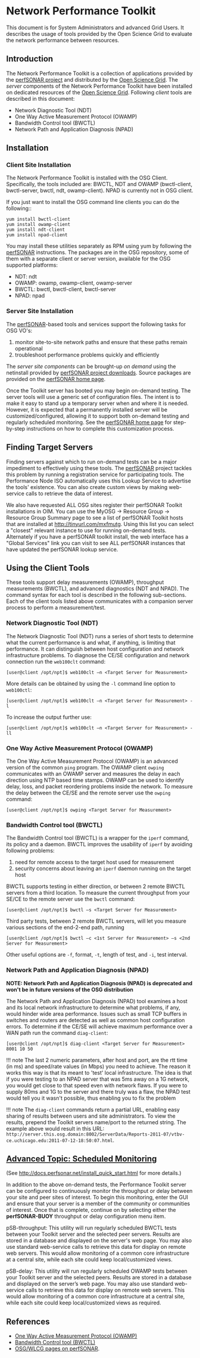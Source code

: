 Network Performance Toolkit
================================

This document is for System Administrators and advanced Grid Users. It describes the usage of tools provided by the Open Science Grid to evaluate the network performance between resources.

Introduction
------------

The Network Performance Toolkit is a collection of applications provided by the [perfSONAR project](http://www.perfsonar.net/) and distributed by the [Open Science Grid](http://www.opensciencegrid.org). The *server* components of the Network Performance Toolkit have been installed on dedicated resources of the [Open Science Grid](http://www.opensciencegrid.org). Following *client* tools are described in this document:

-   Network Diagnostic Tool (NDT)
-   One Way Active Measurement Protocol (OWAMP)
-   Bandwidth Control tool (BWCTL)
-   Network Path and Application Diagnosis (NPAD)

Installation
------------

### Client Site Installation 


The Network Performance Toolkit is installed with the OSG Client. Specifically, the tools included are: BWCTL, NDT and OWAMP (bwctl-client, bwctl-server, bwctl, ndt, owamp-client). NPAD is currently not in OSG client.

If you just want to install the OSG command line clients you can do the following::

``` console
yum install bwctl-client
yum install owamp-client
yum install ndt-client
yum install npad-client
```

You may install these utilities separately as RPM using yum by following the [perfSONAR](http://www.perfsonar.net/about) instructions. The packages are in the OSG repository, some of them with a separate client or server version, available for the OSG supported platforms:

-   NDT: ndt
-   OWAMP: owamp, owamp-client, owamp-server
-   BWCTL: bwctl, bwctl-client, bwctl-server
-   NPAD: npad

### Server Site Installation 


The [perfSONAR](http://www.perfsonar.net/about)-based tools and services support the following tasks for OSG VO's:

1.  monitor site-to-site network paths and ensure that these paths remain operational
2.  troubleshoot performance problems quickly and efficiently

The *server site components* can be brought-up *on demand* using the netinstall provided by [perfSONAR project downloads](http://docs.perfsonar.net/install_getting.html#downloads). Source packages are provided on the [perfSONAR home page](http://docs.perfsonar.net/).

Once the Toolkit server has booted you may begin on-demand testing. The server tools will use a generic set of configuration files. The intent is to make it easy to stand up a temporary server when and where it is needed. However, it is expected that a permanently installed server will be customized/configured, allowing it to support both on-demand testing and regularly scheduled monitoring. See the [perfSONAR home page](http://docs.perfsonar.net/) for step-by-step instructions on how to complete this customization process.

Finding Target Servers
----------------------

Finding servers against which to run on-demand tests can be a major impediment to effectively using these tools. The [perfSONAR](http://www.perfsonar.net/about) project tackles this problem by running a registration service for participating tools. The Performance Node ISO automatically uses this Lookup Service to advertise the tools' existence. You can also create custom views by making web-service calls to retrieve the data of interest. 

We also have requested ALL OSG sites register their perfSONAR Toolkit installations in OIM. You can use the MyOSG -> Resource Group -> Resource Group Summary page to see a list of perfSONAR Toolkit hosts that are installed at <http://tinyurl.com/mxfmutg>. Using this list you can select a "closest" relevant instance to use for running on-demand tests. Alternately if you have a perfSONAR toolkit install, the web interface has a "Global Services" link you can visit to see ALL perfSONAR instances that have updated the perfSONAR lookup service.

Using the Client Tools
----------------------

These tools support delay measurements (OWAMP), throughput measurements (BWCTL), and advanced diagnostics (NDT and NPAD). The command syntax for each tool is described in the following sub-sections. Each of the client tools listed above communicates with a companion server process to perform a measurement/test.

### Network Diagnostic Tool (NDT) 


The Network Diagnostic Tool (NDT) runs a series of short tests to determine what the current performance is and what, if anything, is limiting that performance. It can distinguish between host configuration and network infrastructure problems. To diagnose the CE/SE configuration and network connection run the `web100clt` command:

``` console
[user@client /opt/npt]$ web100clt –n <Target Server for Measurement>
```

More details can be obtained by using the `-l` command line option to `web100ctl`:

``` console
[user@client /opt/npt]$ web100clt –n <Target Server for Measurement> -l
```

To increase the output further use:

``` console
[user@client /opt/npt]$ web100clt –n <Target Server for Measurement> -ll
```

### One Way Active Measurement Protocol (OWAMP) 

The One Way Active Measurement Protocol (OWAMP) is an advanced version of the common `ping` program. The OWAMP client `owping` communicates with an OWAMP server and measures the delay in each direction using NTP based time stamps. OWAMP can be used to identify delay, loss, and packet reordering problems inside the network. To measure the delay between the CE/SE and the remote server use the `owping` command:

``` console
[user@client /opt/npt]$ owping <Target Server for Measurement>
```

### Bandwidth Control tool (BWCTL) 

The Bandwidth Control tool (BWCTL) is a wrapper for the `iperf` command, its policy and a daemon. BWCTL improves the usability of `iperf` by avoiding following problems:

1.  need for remote access to the target host used for measurement
2.  security concerns about leaving an `iperf` daemon running on the target host

BWCTL supports testing in either direction, or between 2 remote BWCTL servers from a third location. To measure the current throughput from your SE/CE to the remote server use the `bwctl` command:

``` console
[user@client /opt/npt]$ bwctl –s <Target Server for Measurement>
```

Third party tests, between 2 remote BWCTL servers, will let you measure various sections of the end-2-end path, running

``` console
[user@client /opt/npt]$ bwctl –c <1st Server for Measurement> –s <2nd Server for Measurement>
```

Other useful options are `-f`, format, `-t`, length of test, and `-i`, test interval.

### Network Path and Application Diagnosis (NPAD) 

**NOTE: Network Path and Application Diagnosis (NPAD) is deprecated and won't be in future versions of the OSG distribution**

The Network Path and Application Diagnosis (NPAD) tool examines a host and its local network infrastructure to determine what problems, if any, would hinder wide area performance. Issues such as small TCP buffers in switches and routers are detected as well as common host configuration errors. To determine if the CE/SE will achieve maximum performance over a WAN path run the command `diag-client`:

``` console
[user@client /opt/npt]$ diag-client <Target Server for Measurement> 8001 10 50
```


!!! note
    The last 2 numeric parameters, after host and port, are the rtt time (in ms) and speed/rate values (in Mbps) you need to achieve. The reason it works this way is that its meant to 'test' local infrastructure. The idea is that if you were testing to an NPAD server that was 5ms away on a 1G network, you would get close to that speed even with network flaws. If you were to supply 80ms and 1G to the server and there truly was a flaw, the NPAD test would tell you it wasn't possible, thus enabling you to fix the problem

!!! note
    The `diag-client` commands return a partial URL, enabling easy sharing of results between users and site administrators. To view the results, prepend the Toolkit servers name/port to the returned string. The example above would result in this URL: `http://server.this.osg.domain:8002/ServerData/Reports-2011-07/vtbv-ce.uchicago.edu:2011-07-12-18:50:07.html`.

[Advanced Topic: Scheduled Monitoring](http://docs.perfsonar.net/manage_regular_tests.html)
------------------------------------------------------------------------------------------

(See <http://docs.perfsonar.net/install_quick_start.html> for more details.)

In addition to the above on-demand tests, the Performance Toolkit server can be configured to continuously monitor the throughput or delay between your site and peer sites of interest. To begin this monitoring, enter the GUI and ensure that your server is a member of the community or communities of interest. Once that is complete, continue on by selecting either the **perfSONAR-BUOY** throughput or delay configuration menu item.

pSB-throughput: This utility will run regularly scheduled BWCTL tests between your Toolkit server and the selected peer servers. Results are stored in a database and displayed on the server's web page. You may also use standard web-service calls to retrieve this data for display on remote web servers. This would allow monitoring of a common core infrastructure at a central site, while each site could keep local/customized views.

pSB-delay: This utility will run regularly scheduled OWAMP tests between your Toolkit server and the selected peers. Results are stored in a database and displayed on the server’s web page. You may also use standard web-service calls to retrieve this data for display on remote web servers. This would allow monitoring of a common core infrastructure at a central site, while each site could keep local/customized views as required.

References
----------

* [One Way Active Measurement Protocol (OWAMP)](http://docs.perfsonar.net/config_owamp.html)
* [Bandwidth Control tool (BWCTL)](http://docs.perfsonar.net/config_bwctl.html)
* [OSG/WLCG pages on perfSONAR](https://opensciencegrid.github.io/networking/perfsonar/installation/).
